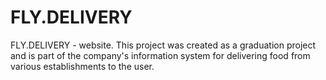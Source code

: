 # FLY.DELIVERY
FLY.DELIVERY - website. This project was created as a graduation project and is part of the company's information system for delivering food from various establishments to the user.
